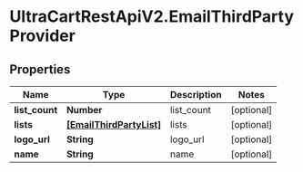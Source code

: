 # UltraCartRestApiV2.EmailThirdPartyProvider

## Properties
Name | Type | Description | Notes
------------ | ------------- | ------------- | -------------
**list_count** | **Number** | list_count | [optional] 
**lists** | [**[EmailThirdPartyList]**](EmailThirdPartyList.md) | lists | [optional] 
**logo_url** | **String** | logo_url | [optional] 
**name** | **String** | name | [optional] 


